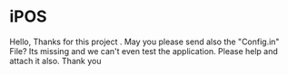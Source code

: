 # iPOS
Hello, Thanks for this project . May you please send also the "Config.in" File? Its missing and we can't even test the application. Please help and attach it also.
Thank you
